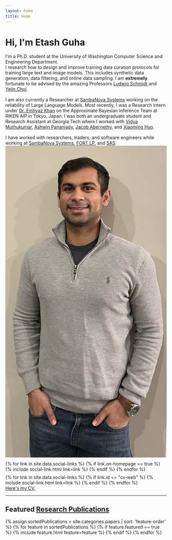 ```yaml
---
layout: home
title: Home
---
```


<div id ="intro-wrapper" class="l-middle">
	<div id="intro-title-wrapper" class="intro-left">
		<h1 id="intro-title">Hi, I'm Etash Guha</h1>
		<div id="intro-subtitle">
			I'm a Ph.D. student at the University of Washington Computer Science and Engineering Department.
		</div>
	</div>
	<div class="intro-left">
	<div class="intro-left">
		I research how to design and improve training data curation protocols for training large text and image models. This includes synthetic data generation, data filtering, and online data sampling. I am <b>extremely</b> fortunate  to be advised by the amazing Professors <a href=https://people.csail.mit.edu/ludwigs> Ludwig Schmidt </a> and <a href=https://homes.cs.washington.edu/~yejin>Yejin Choi</a>.
	</div>
	<div style="height: 1rem"></div>
	<div class="intro-left">
		I am also currently a Researcher at <a href="https://sambanova.ai/?gclid=CjwKCAiAqIKNBhAIEiwAu_ZLDr2s7pJ9vwSq0IiztdcXjYXR4VyjhZznyNNJ1QiqNxQw6M7PjVBJqBoCKYsQAvD_BwE">SambaNova Systems</a> working on the reliability of Large Language Models. Most recently, I was a Research Intern under <a href="https://emtiyaz.github.io/">Dr. Emtiyaz Khan</a> on the Approximate Bayesian Inference Team at RIKEN AIP in Tokyo, Japan. I was both an undergraduate student and Research Assistant at Georgia Tech where I worked with <a href="https://vmuthukumar.ece.gatech.edu/">Vidya Muthukumar</a>, <a href="https://sites.gatech.edu/ashwin-pananjady">Ashwin Pananjady</a>,  <a href="https://faculty.cc.gatech.edu/~jabernethy9"> Jacob Abernethy</a>, and <a href="https://www.isye.gatech.edu/users/xiaoming-huo">Xiaoming Huo</a>. 
	</div>
	<div style="height: 1rem"></div>
	<div>
		I have worked with researchers, traders, and software engineers while working at <a href="https://sambanova.ai/?gclid=CjwKCAiAqIKNBhAIEiwAu_ZLDr2s7pJ9vwSq0IiztdcXjYXR4VyjhZznyNNJ1QiqNxQw6M7PjVBJqBoCKYsQAvD_BwE">SambaNova Systems</a>, <a href="https://www.fortlp.com/">FORT LP</a>, and <a href="https://www.sas.com/en_us/home.html">SAS</a>.
	</div>
	<!-- <div style="height: 1rem"></div>
	<div>
		My research is supported by a <a href="https://www.nasa.gov/strg/nstrf">NASA Space Technology Research Fellowship</a>.
	</div> -->
</div>

<div class="intro-right">
	<img id="intro-image" class="intro-right" src="/images/portrait.jpg">
	<div style="height: 0.5rem"></div>
	<div id="intro-image-links" class="intro-right">
		{% for link in site.data.social-links %}
			{% if link.on-homepage == true %}
				{% include social-link.html link=link %}
			{% endif %}
		{% endfor %}
	</div>
	<div style="height: 0.5rem"></div>
	<div id="intro-cv-wrapper" class="intro-right">
		{% for link in site.data.social-links %}
			{% if link.id == "cv-web" %}
				{% include social-link.html link=link %}
			{% endif %}
		{% endfor %}
		<div id="intro-cv"><a href="/cv">Here's my CV.</a></div>
	</div>
	</div>
</div>

<hr class="l-middle home-hr">

<h2 class="feature-title l-middle">
	Featured <a href="/cv#publications">Research Publications</a>
</h2>
<div class="cover-wrapper l-screen">
	{% assign sortedPublications = site.categories.papers | sort: 'feature-order' %}
	{% for feature in sortedPublications %}
		{% if feature.featured == true %}
			{% include feature.html feature=feature %}
		{% endif %}
	{% endfor %}
</div>


<!-- <p class="l-middle intro-text" markdown="1">
	Including a list of [projects][projects], the [blog][blog], [monthly music playlists][monthly-music], [stuff I use][stuff-i-use], and the [archive][archive].
</p> -->


